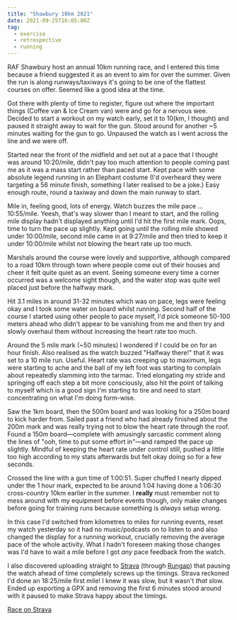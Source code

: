 ```yaml
---
title: "Shawbury 10km 2021"
date: 2021-09-25T16:05:00Z
tag:
  - exercise
  - retrospective
  - running
---
```


RAF Shawbury host an annual 10km running race, and I entered this time because a friend suggested it as an event to aim for over the summer. Given the run is along runways/taxiways it's going to be one of the flattest courses on offer. Seemed like a good idea at the time.

Got there with plenty of time to register, figure out where the important things (Coffee van & Ice Cream van) were and go for a nervous wee. Decided to start a workout on my watch early, set it to 10(km, I thought) and paused it straight away to wait for the gun. Stood around for another ~5 minutes waiting for the gun to go. Unpaused the watch as I went across the line and we were off.

Started near the front of the midfield and set out at a pace that I thought was around 10:20/mile, didn't pay too much attention to people coming past me as it was a mass start rather than paced start. Kept pace with some absolute legend running in an Elephant costume (I'd overheard they were targeting a 56 minute finish, something I later realised to be a joke.) Easy enough route, round a taxiway and down the main runway to start.

Mile in, feeling good, lots of energy. Watch buzzes the mile pace … 10:55/mile. Yeesh, that's way slower than I meant to start, and the rolling mile display hadn't displayed anything until I'd hit the first mile mark. Oops, time to turn the pace up slightly. Kept going until the rolling mile showed under 10:00/mile, second mile came in at 9:27/mile and then tried to keep it under 10:00/mile whilst not blowing the heart rate up too much.

Marshals around the course were lovely and supportive, although compared to a road 10km through town where people come out of their houses and cheer it felt quite quiet as an event. Seeing someone every time a corner occurred was a welcome sight though, and the water stop was quite well placed just before the halfway mark.

Hit 3.1 miles in around 31-32 minutes which was on pace, legs were feeling okay and I took some water on board whilst running. Second half of the course I started using other people to pace myself, I'd pick someone 50-100 meters ahead who didn't appear to be vanishing from me and then try and slowly overhaul them without increasing the heart rate too much.

Around the 5 mile mark (~50 minutes) I wondered if I could be on for an hour finish. Also realised as the watch buzzed "Halfway there!" that it was set to a 10 mile run. Useful. Heart rate was creeping up to maximum, legs were starting to ache and the ball of my left foot was starting to complain about repeatedly slamming into the tarmac. Tried elongating my stride and springing off each step a bit more consciously, also hit the point of talking to myself which is a good sign I'm starting to tire and need to start concentrating on what I'm doing form-wise.

Saw the 1km board, then the 500m board and was looking for a 250m board to kick harder from. Sailed past a friend who had already finished about the 200m mark and was really trying not to blow the heart rate through the roof. Found a 150m board—complete with amusingly sarcastic comment along the lines of "ooh, time to put some effort in"—and ramped the pace up slightly. Mindful of keeping the heart rate under control still, pushed a little too high according to my stats afterwards but felt okay doing so for a few seconds.

Crossed the line with a gun time of 1:00:51. Super chuffed I nearly dipped under the 1 hour mark, expected to be around 1:04 having done a 1:06:30 cross-country 10km earlier in the summer. I **really** must remember not to mess around with my equipment before events though, only make changes before going for training runs because something is _always_ setup wrong.

In this case I'd switched from kilometres to miles for running events, reset my watch yesterday so it had no music/podcasts on to listen to and also changed the display for a running workout, crucially removing the average pace of the whole activity. What I hadn't foreseen making those changes was I'd have to wait a mile before I got _any_ pace feedback from the watch.

I also discovered uploading straight to [Strava][] (through [Rungap][]) that pausing the watch ahead of time completely screws up the timings. Strava reckoned I'd done an 18:25/mile first mile! I knew it was slow, but it wasn't _that_ slow. Ended up exporting a GPX and removing the first 6 minutes stood around with it paused to make Strava happy about the timings.

[Race on Strava](https://www.strava.com/activities/6016842101)

[Strava]: https://www.strava.com/athletes/2295429
[Rungap]: https://www.rungap.com
